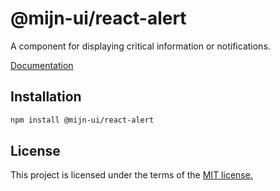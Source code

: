 # @mijn-ui/react-alert

A component for displaying critical information or notifications.

[Documentation](https://mijn-ui.vercel.app/docs/components/alert)

## Installation

```sh
npm install @mijn-ui/react-alert
```

## License

This project is licensed under the terms of the [MIT license.](https://github.com/mijn-ui/mijn-ui-react/blob/main/LICENSE)
